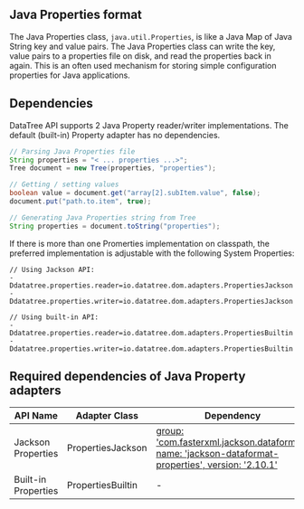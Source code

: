 ## Java Properties format

The Java Properties class, `java.util.Properties`,
is like a Java Map of Java String key and value pairs.
The Java Properties class can write the key, value pairs to a properties file on disk,
and read the properties back in again.
This is an often used mechanism for storing simple configuration properties for Java applications. 

## Dependencies

DataTree API supports 2 Java Property reader/writer implementations.
The default (built-in) Property adapter has no dependencies.

```java
// Parsing Java Properties file
String properties = "< ... properties ...>";
Tree document = new Tree(properties, "properties");

// Getting / setting values
boolean value = document.get("array[2].subItem.value", false);
document.put("path.to.item", true);

// Generating Java Properties string from Tree
String properties = document.toString("properties");
``` 

If there is more than one Promerties implementation on classpath, the preferred
implementation is adjustable with the following System Properties:

```
// Using Jackson API:
-Ddatatree.properties.reader=io.datatree.dom.adapters.PropertiesJackson
-Ddatatree.properties.writer=io.datatree.dom.adapters.PropertiesJackson

// Using built-in API:
-Ddatatree.properties.reader=io.datatree.dom.adapters.PropertiesBuiltin
-Ddatatree.properties.writer=io.datatree.dom.adapters.PropertiesBuiltin
```

## Required dependencies of Java Property adapters

| API Name            | Adapter Class | Dependency |
| ------------------- | ------------- | ---------- |
| Jackson Properties | PropertiesJackson  | [group: 'com.fasterxml.jackson.dataformat', name: 'jackson-dataformat-properties', version: '2.10.1'](https://mvnrepository.com/artifact/com.fasterxml.jackson.dataformat/jackson-dataformat-properties) |
| Built-in Properties | PropertiesBuiltin | - | 